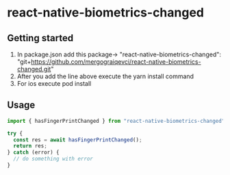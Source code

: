 # react-native-biometrics-changed

## Getting started

1. In package.json add this package-> "react-native-biometrics-changed": "git+https://github.com/mergograiqevci/react-native-biometrics-changed.git"
2. After you add the line above execute the yarn install command
3. For ios execute pod install

## Usage

```javascript
import { hasFingerPrintChanged } from "react-native-biometrics-changed";

try {
  const res = await hasFingerPrintChanged();
  return res;
} catch (error) {
  // do something with error
}
```
